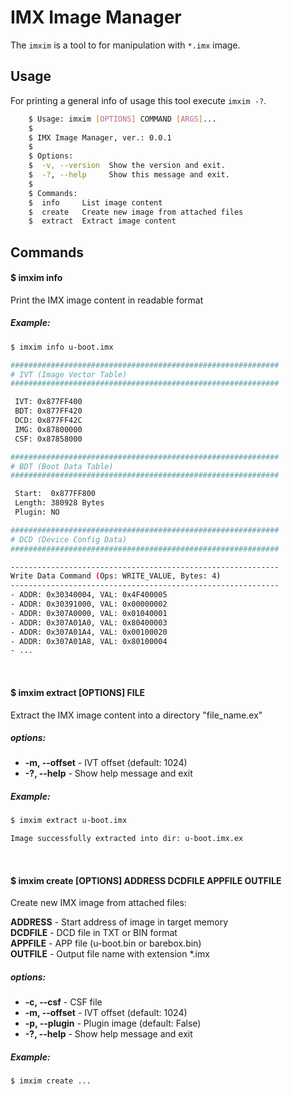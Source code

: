IMX Image Manager
=================

The `imxim` is a tool to for manipulation with `*.imx` image.

Usage
-----

For printing a general info of usage this tool execute `imxim -?`.

```sh
    $ Usage: imxim [OPTIONS] COMMAND [ARGS]...
    $
    $ IMX Image Manager, ver.: 0.0.1
    $
    $ Options:
    $  -v, --version  Show the version and exit.
    $  -?, --help     Show this message and exit.
    $
    $ Commands:
    $  info     List image content
    $  create   Create new image from attached files
    $  extract  Extract image content
```

## Commands

#### $ imxim info

Print the IMX image content in readable format

##### Example:

```sh
$ imxim info u-boot.imx

############################################################
# IVT (Image Vector Table)
############################################################

 IVT: 0x877FF400
 BDT: 0x877FF420
 DCD: 0x877FF42C
 IMG: 0x87800000
 CSF: 0x87858000

############################################################
# BDT (Boot Data Table)
############################################################

 Start:  0x877FF800
 Length: 380928 Bytes
 Plugin: NO

############################################################
# DCD (Device Config Data)
############################################################

------------------------------------------------------------
Write Data Command (Ops: WRITE_VALUE, Bytes: 4)
------------------------------------------------------------
- ADDR: 0x30340004, VAL: 0x4F400005
- ADDR: 0x30391000, VAL: 0x00000002
- ADDR: 0x307A0000, VAL: 0x01040001
- ADDR: 0x307A01A0, VAL: 0x80400003
- ADDR: 0x307A01A4, VAL: 0x00100020
- ADDR: 0x307A01A8, VAL: 0x80100004
- ...
```

<br>

#### $ imxim extract [OPTIONS] FILE

Extract the IMX image content into a directory "file_name.ex"

##### options:
* **-m, --offset** - IVT offset (default: 1024)
* **-?, --help**   - Show help message and exit

##### Example:

```sh
$ imxim extract u-boot.imx

Image successfully extracted into dir: u-boot.imx.ex
```

<br>

#### $ imxim create [OPTIONS] ADDRESS DCDFILE APPFILE OUTFILE

Create new IMX image from attached files:

**ADDRESS** - Start address of image in target memory<br>
**DCDFILE** - DCD file in TXT or BIN format<br>
**APPFILE** - APP file (u-boot.bin or barebox.bin)<br>
**OUTFILE** - Output file name with extension *.imx<br>

##### options:
* **-c, --csf** - CSF file
* **-m, --offset** - IVT offset (default: 1024)
* **-p, --plugin** - Plugin image (default: False)
* **-?, --help** - Show help message and exit

##### Example:

```sh
$ imxim create ...

```